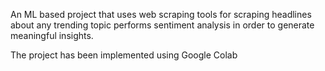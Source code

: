<p>An ML based project that uses web scraping tools for scraping headlines about any trending topic performs sentiment analysis in order to generate meaningful insights.</p>
<p>The project has been implemented using Google Colab</p>
